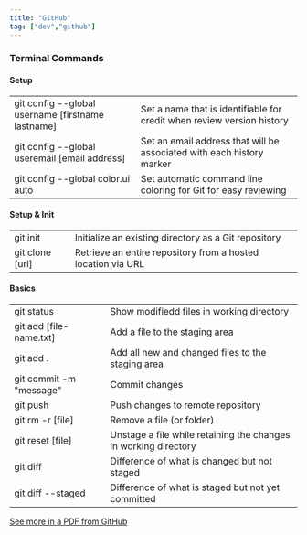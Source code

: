 ```yaml
---
title: "GitHub"
tag: ["dev","github"]
---
```


### Terminal Commands

<div class="card">
    <h4>Setup</h4>
    <table class="col-2">
        <tr>
            <td class="code">git config --global username [firstname lastname]</td>
            <td>Set a name that is identifiable for credit when review version history</td>
        </tr>
        <tr>
            <td class="code">git config --global useremail [email address]</td>
            <td>Set an email address that will be associated with each history marker</td>
        </tr>
        <tr>
            <td class="code">git config --global color.ui auto</td>
            <td>Set automatic command line coloring for Git for easy reviewing</td>
        </tr>
    </table>
</div>

<div class="card">
    <h4>Setup & Init</h4>
    <table class="col-2">
        <tr>
            <td class="code">git init</td>
            <td>Initialize an existing directory as a Git repository</td>
        </tr>
        <tr>
            <td class="code">git clone [url]</td>
            <td>Retrieve an entire repository from a hosted location via URL</td>
        </tr>
    </table>
</div>

<div class="card">
    <h4>Basics</h4>
    <table class="col-2">
        <tr>
            <td class="code">git status</td>
            <td>Show modifiedd files in working directory</td>
        </tr>
        <tr>
            <td class="code">git add [file-name.txt]</td>
            <td>Add a file to the staging area</td>
        </tr>
        <tr>
            <td class="code">git add .</td>
            <td>Add all new and changed files to the staging area</td>
        </tr>
        <tr>
            <td class="code">git commit -m "message"</td>
            <td>Commit changes</td>
        </tr>
        <tr>
            <td class="code">git push</td>
            <td>Push changes to remote repository</td>
        </tr>
        <tr>
            <td class="code">git rm -r [file]</td>
            <td>Remove a file (or folder)</td>
        </tr>
        <tr>
            <td class="code">git reset [file]</td>
            <td>Unstage a file while retaining the changes in working directory</td>
        </tr>
        <tr>
            <td class="code">git diff</td>
            <td>Difference of what is changed but not staged</td>
        </tr>
        <tr>
            <td class="code">git diff --staged</td>
            <td>Difference of what is staged but not yet committed</td>
        </tr>
    </table>
</div>

<div class="card">
    <section>
        <span class="marker-green-sm"></span><a href="https://education.github.com/git-cheat-sheet-education.pdf">See more in a PDF from GitHub</a>
    </section>
</div>
